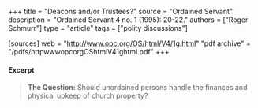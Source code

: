 +++
title = "Deacons and/or Trustees?"
source = "Ordained Servant"
description = "Ordained Servant 4 no. 1 (1995): 20-22."
authors = ["Roger Schmurr"]
type = "article"
tags = ["polity discussions"]

[sources]
web = "http://www.opc.org/OS/html/V4/1g.html"
"pdf archive" = "/pdfs/httpwwwopcorgOShtmlV41ghtml.pdf"
+++

#### Excerpt

> __The Question:__ Should unordained persons handle the finances and physical upkeep of church property?
